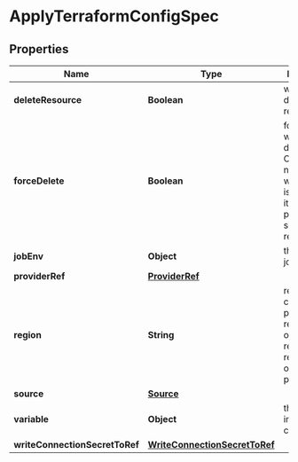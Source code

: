 

# ApplyTerraformConfigSpec


## Properties

| Name | Type | Description | Notes |
|------------ | ------------- | ------------- | -------------|
|**deleteResource** | **Boolean** | whether to delete resource |  |
|**forceDelete** | **Boolean** | forceDelete will force delete Configuration no matter which state it is or whether it has provisioned some resources |  |
|**jobEnv** | **Object** | the envs for job |  [optional] |
|**providerRef** | [**ProviderRef**](ProviderRef.md) |  |  [optional] |
|**region** | **String** | region is cloud provider&#39;s region. It will override the region in the region field of providerRef |  [optional] |
|**source** | [**Source**](Source.md) |  |  |
|**variable** | **Object** | the variable in the configuration |  |
|**writeConnectionSecretToRef** | [**WriteConnectionSecretToRef**](WriteConnectionSecretToRef.md) |  |  [optional] |



